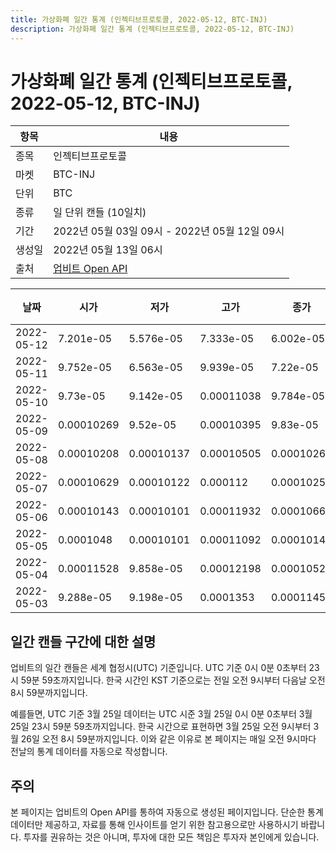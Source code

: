 ```yaml
---
title: 가상화폐 일간 통계 (인젝티브프로토콜, 2022-05-12, BTC-INJ)
description: 가상화폐 일간 통계 (인젝티브프로토콜, 2022-05-12, BTC-INJ)
---
```



가상화폐 일간 통계 (인젝티브프로토콜, 2022-05-12, BTC-INJ)
===

|항목|내용|
|--|--|
|종목|인젝티브프로토콜|
|마켓|BTC-INJ|
|단위|BTC|
|종류|일 단위 캔들 (10일치)|
|기간|2022년 05월 03일 09시 - 2022년 05월 12일 09시|
|생성일|2022년 05월 13일 06시|
|출처|[업비트 Open API](https://docs.upbit.com)|


|날짜|시가|저가|고가|종가|비고|
|--|--|--|--|--|--|
|2022-05-12|7.201e-05|5.576e-05|7.333e-05|6.002e-05|    |
|2022-05-11|9.752e-05|6.563e-05|9.939e-05|7.22e-05|    |
|2022-05-10|9.73e-05|9.142e-05|0.00011038|9.784e-05|    |
|2022-05-09|0.00010269|9.52e-05|0.00010395|9.83e-05|    |
|2022-05-08|0.00010208|0.00010137|0.00010505|0.00010269|    |
|2022-05-07|0.00010629|0.00010122|0.000112|0.00010258|    |
|2022-05-06|0.00010143|0.00010101|0.00011932|0.00010668|    |
|2022-05-05|0.0001048|0.00010101|0.00011092|0.00010143|    |
|2022-05-04|0.00011528|9.858e-05|0.00012198|0.00010521|    |
|2022-05-03|9.288e-05|9.198e-05|0.0001353|0.00011452|    |


일간 캔들 구간에 대한 설명
---


업비트의 일간 캔들은 세계 협정시(UTC) 기준입니다. 
UTC 기준 0시 0분 0초부터 23시 59분 59초까지입니다. 
한국 시간인 KST 기준으로는 전일 오전 9시부터 다음날 오전 8시 59분까지입니다. 


예를들면, UTC 기준 3월 25일 데이터는 UTC 시준 3월 25일 0시 0분 0초부터 3월 25일 23시 59분 59초까지입니다. 
한국 시간으로 표현하면 3월 25일 오전 9시부터 3월 26일 오전 8시 59분까지입니다. 
이와 같은 이유로 본 페이지는 매일 오전 9시마다 전날의 통계 데이터를 자동으로 작성합니다. 


주의
---


본 페이지는 업비트의 Open API를 통하여 자동으로 생성된 페이지입니다. 
단순한 통계 데이터만 제공하고, 자료를 통해 인사이트를 얻기 위한 참고용으로만 사용하시기 바랍니다. 
투자를 권유하는 것은 아니며, 투자에 대한 모든 책임은 투자자 본인에게 있습니다. 
